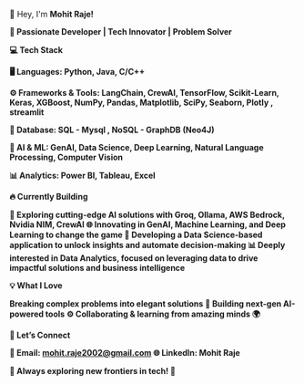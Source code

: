 👋 Hey, I'm <b>Mohit Raje!<b>

🚀 Passionate Developer | Tech Innovator | Problem Solver

💻 Tech Stack

🖥️ Languages:
Python, Java, C/C++

⚙️ Frameworks & Tools:
LangChain, CrewAI, TensorFlow, Scikit-Learn, Keras, XGBoost, NumPy, Pandas, Matplotlib, SciPy, Seaborn, Plotly , streamlit

📂 Database:
SQL - Mysql , NoSQL - GraphDB (Neo4J)

🧠 AI & ML:
GenAI, Data Science, Deep Learning, Natural Language Processing, Computer Vision

📊 Analytics:
Power BI, Tableau, Excel


🔥 Currently Building

🤖 Exploring cutting-edge AI solutions with Groq, Ollama, AWS Bedrock, Nvidia NIM, CrewAI
🌐 Innovating in GenAI, Machine Learning, and Deep Learning to change the game
🧠 Developing a Data Science-based application to unlock insights and automate decision-making
📊 Deeply interested in Data Analytics, focused on leveraging data to drive impactful solutions and business intelligence

💡 What I Love

Breaking complex problems into elegant solutions 🧩
Building next-gen AI-powered tools ⚙️
Collaborating & learning from amazing minds 🌍

🔗 Let’s Connect

📧 Email: mohit.raje2002@gmail.com
🌐 LinkedIn: Mohit Raje

🌟 Always exploring new frontiers in tech! 🚀
